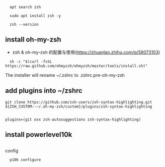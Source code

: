 
```
  apt search zsh

  sudo apt install zsh -y

  zsh --version
```

## install oh-my-zsh
- zsh & oh-my-zsh 的配置与使用(https://zhuanlan.zhihu.com/p/58073103)

```
  sh -c "$(curl -fsSL https://raw.github.com/ohmyzsh/ohmyzsh/master/tools/install.sh)"
```

The installer will rename ~/.zshrc to .zshrc.pre-oh-my-zsh

## add plugins into ~/zshrc

```
git clone https://github.com/zsh-users/zsh-syntax-highlighting.git ${ZSH_CUSTOM:-~/.oh-my-zsh/custom}/plugins/zsh-syntax-highlighting


plugins=(git osx zsh-autosuggestions zsh-syntax-highlighting)
```


## install powerlevel10k
```
```
config
```
  p10k configure
```